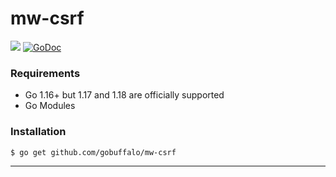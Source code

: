 # mw-csrf

[![](https://github.com/gobuffalo/mw-csrf/workflows/Tests/badge.svg)](https://github.com/gobuffalo/mw-csrf/actions)
[![GoDoc](https://godoc.org/github.com/gobuffalo/mw-csrf?status.svg)](https://godoc.org/github.com/gobuffalo/mw-csrf)

### Requirements

* Go 1.16+ but 1.17 and 1.18 are officially supported
* Go Modules

### Installation

```bash
$ go get github.com/gobuffalo/mw-csrf
```

---
